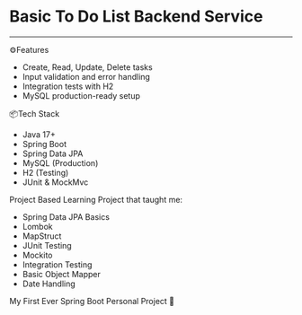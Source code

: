 # Basic To Do List Backend Service
---

⚙️Features
- Create, Read, Update, Delete tasks
- Input validation and error handling
- Integration tests with H2
- MySQL production-ready setup

📦Tech Stack
- Java 17+
- Spring Boot
- Spring Data JPA
- MySQL (Production)
- H2 (Testing)
- JUnit & MockMvc

Project Based Learning Project that taught me:
- Spring Data JPA Basics
- Lombok
- MapStruct
- JUnit Testing
- Mockito
- Integration Testing
- Basic Object Mapper
- Date Handling

My First Ever Spring Boot Personal Project 🎉
